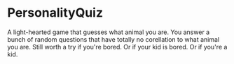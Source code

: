 # PersonalityQuiz

A light-hearted game that guesses what animal you are. You answer a bunch of random questions that have totally no corellation to what animal you are. Still worth a try if you're bored. Or if your kid is bored. Or if you're a kid.
